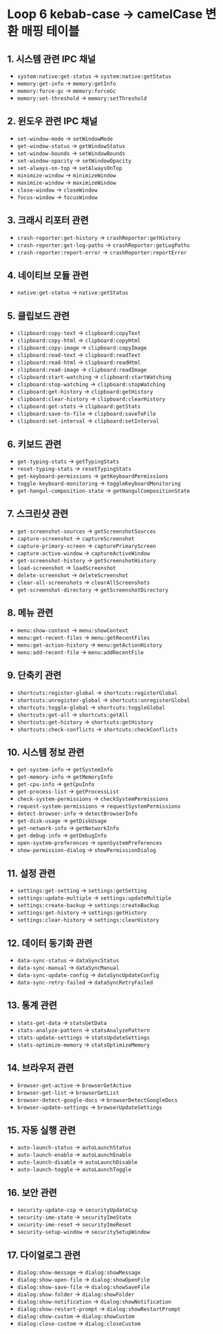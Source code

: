 # Loop 6 kebab-case → camelCase 변환 매핑 테이블

## 1. 시스템 관련 IPC 채널
- `system:native:get-status` → `system:native:getStatus`
- `memory:get-info` → `memory:getInfo`
- `memory:force-gc` → `memory:forceGc`
- `memory:set-threshold` → `memory:setThreshold`

## 2. 윈도우 관련 IPC 채널  
- `set-window-mode` → `setWindowMode`
- `get-window-status` → `getWindowStatus`
- `set-window-bounds` → `setWindowBounds`
- `set-window-opacity` → `setWindowOpacity`
- `set-always-on-top` → `setAlwaysOnTop`
- `minimize-window` → `minimizeWindow`
- `maximize-window` → `maximizeWindow`
- `close-window` → `closeWindow`
- `focus-window` → `focusWindow`

## 3. 크래시 리포터 관련
- `crash-reporter:get-history` → `crashReporter:getHistory`
- `crash-reporter:get-log-paths` → `crashReporter:getLogPaths`
- `crash-reporter:report-error` → `crashReporter:reportError`

## 4. 네이티브 모듈 관련
- `native:get-status` → `native:getStatus`

## 5. 클립보드 관련
- `clipboard:copy-text` → `clipboard:copyText`
- `clipboard:copy-html` → `clipboard:copyHtml`
- `clipboard:copy-image` → `clipboard:copyImage`
- `clipboard:read-text` → `clipboard:readText`
- `clipboard:read-html` → `clipboard:readHtml`
- `clipboard:read-image` → `clipboard:readImage`
- `clipboard:start-watching` → `clipboard:startWatching`
- `clipboard:stop-watching` → `clipboard:stopWatching`
- `clipboard:get-history` → `clipboard:getHistory`
- `clipboard:clear-history` → `clipboard:clearHistory`
- `clipboard:get-stats` → `clipboard:getStats`
- `clipboard:save-to-file` → `clipboard:saveToFile`
- `clipboard:set-interval` → `clipboard:setInterval`

## 6. 키보드 관련
- `get-typing-stats` → `getTypingStats`
- `reset-typing-stats` → `resetTypingStats`
- `get-keyboard-permissions` → `getKeyboardPermissions`
- `toggle-keyboard-monitoring` → `toggleKeyboardMonitoring`
- `get-hangul-composition-state` → `getHangulCompositionState`

## 7. 스크린샷 관련
- `get-screenshot-sources` → `getScreenshotSources`
- `capture-screenshot` → `captureScreenshot`
- `capture-primary-screen` → `capturePrimaryScreen`
- `capture-active-window` → `captureActiveWindow`
- `get-screenshot-history` → `getScreenshotHistory`
- `load-screenshot` → `loadScreenshot`
- `delete-screenshot` → `deleteScreenshot`
- `clear-all-screenshots` → `clearAllScreenshots`
- `get-screenshot-directory` → `getScreenshotDirectory`

## 8. 메뉴 관련
- `menu:show-context` → `menu:showContext`
- `menu:get-recent-files` → `menu:getRecentFiles`
- `menu:get-action-history` → `menu:getActionHistory`
- `menu:add-recent-file` → `menu:addRecentFile`

## 9. 단축키 관련
- `shortcuts:register-global` → `shortcuts:registerGlobal`
- `shortcuts:unregister-global` → `shortcuts:unregisterGlobal`
- `shortcuts:toggle-global` → `shortcuts:toggleGlobal`
- `shortcuts:get-all` → `shortcuts:getAll`
- `shortcuts:get-history` → `shortcuts:getHistory`
- `shortcuts:check-conflicts` → `shortcuts:checkConflicts`

## 10. 시스템 정보 관련
- `get-system-info` → `getSystemInfo`
- `get-memory-info` → `getMemoryInfo`
- `get-cpu-info` → `getCpuInfo`
- `get-process-list` → `getProcessList`
- `check-system-permissions` → `checkSystemPermissions`
- `request-system-permissions` → `requestSystemPermissions`
- `detect-browser-info` → `detectBrowserInfo`
- `get-disk-usage` → `getDiskUsage`
- `get-network-info` → `getNetworkInfo`
- `get-debug-info` → `getDebugInfo`
- `open-system-preferences` → `openSystemPreferences`
- `show-permission-dialog` → `showPermissionDialog`

## 11. 설정 관련
- `settings:get-setting` → `settings:getSetting`
- `settings:update-multiple` → `settings:updateMultiple`
- `settings:create-backup` → `settings:createBackup`
- `settings:get-history` → `settings:getHistory`
- `settings:clear-history` → `settings:clearHistory`

## 12. 데이터 동기화 관련
- `data-sync-status` → `dataSyncStatus`
- `data-sync-manual` → `dataSyncManual`
- `data-sync-update-config` → `dataSyncUpdateConfig`
- `data-sync-retry-failed` → `dataSyncRetryFailed`

## 13. 통계 관련
- `stats-get-data` → `statsGetData`
- `stats-analyze-pattern` → `statsAnalyzePattern`
- `stats-update-settings` → `statsUpdateSettings`
- `stats-optimize-memory` → `statsOptimizeMemory`

## 14. 브라우저 관련
- `browser-get-active` → `browserGetActive`
- `browser-get-list` → `browserGetList`
- `browser-detect-google-docs` → `browserDetectGoogleDocs`
- `browser-update-settings` → `browserUpdateSettings`

## 15. 자동 실행 관련
- `auto-launch-status` → `autoLaunchStatus`
- `auto-launch-enable` → `autoLaunchEnable`
- `auto-launch-disable` → `autoLaunchDisable`
- `auto-launch-toggle` → `autoLaunchToggle`

## 16. 보안 관련
- `security-update-csp` → `securityUpdateCsp`
- `security-ime-state` → `securityImeState`
- `security-ime-reset` → `securityImeReset`
- `security-setup-window` → `securitySetupWindow`

## 17. 다이얼로그 관련
- `dialog:show-message` → `dialog:showMessage`
- `dialog:show-open-file` → `dialog:showOpenFile`
- `dialog:show-save-file` → `dialog:showSaveFile`
- `dialog:show-folder` → `dialog:showFolder`
- `dialog:show-notification` → `dialog:showNotification`
- `dialog:show-restart-prompt` → `dialog:showRestartPrompt`
- `dialog:show-custom` → `dialog:showCustom`
- `dialog:close-custom` → `dialog:closeCustom`
